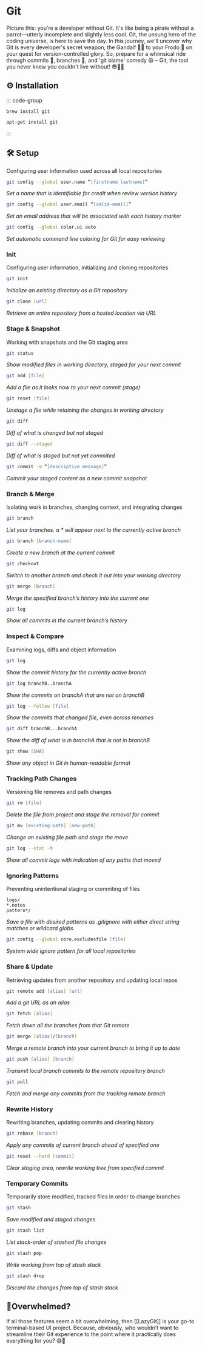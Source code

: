 # Git
Picture this: you're a developer without Git. It's like being a pirate without a parrot—utterly incomplete and slightly less cool. Git, the unsung hero of the coding universe, is here to save the day. In this journey, we'll uncover why Git is every developer's secret weapon, the Gandalf 🧙‍♂️ to your Frodo 🌋 on your quest for version-controlled glory. So, prepare for a whimsical ride through commits 📜, branches 🌿, and 'git blame' comedy 😄 – Git, the tool you never knew you couldn't live without! 😎🚀👨‍

## ⚙ Installation
::: code-group
```zsh[Homebrew]
brew install git
```
```zsh[Ubuntu]
apt-get install git
```
:::
## 🛠 Setup
Configuring user information used across all local repositories
```zsh
git config --global user.name “[firstname lastname]”
```
*Set a name that is identifiable for credit when review version history* 
```zsh
git config --global user.email “[valid-email]”
```
*Set an email address that will be associated with each history marker* 
```zsh
git config --global color.ui auto
``` 
*Set automatic command line coloring for Git for easy reviewing*

### Init
Configuring user information, initializing and cloning repositories
```zsh
git init
``` 
*Initialize an existing directory as a Git repository*
```zsh
git clone [url]
``` 
*Retrieve an entire repository from a hosted location via URL*

### Stage & Snapshot
Working with snapshots and the Git staging area
```zsh
git status
```
*Show modified files in working directory, staged for your next commit*
```zsh
git add [file]
```
*Add a file as it looks now to your next commit (stage)*
```zsh
git reset [file]
```
*Unstage a file while retaining the changes in working directory*
```zsh
git diff
```
*Diff of what is changed but not staged*
```zsh
git diff --staged
```
*Diff of what is staged but not yet commited*
```zsh
git commit -m “[descriptive message]”
```
*Commit your staged content as a new commit snapshot*

### Branch & Merge
Isolating work in branches, changing context, and integrating changes
```zsh
git branch
```
*List your branches. a * will appear next to the currently active branch*
```zsh
git branch [branch-name]
```
*Create a new branch at the current commit*
```zsh
git checkout
```
*Switch to another branch and check it out into your working directory*
```zsh
git merge [branch]
```
*Merge the specified branch’s history into the current one*
```zsh
git log
```
*Show all commits in the current branch’s history*
### Inspect & Compare
Examining logs, diffs and object information
```zsh
git log
```
*Show the commit history for the currently active branch*
```zsh
git log branchB..branchA
```
*Show the commits on branchA that are not on branchB*
```zsh
git log --follow [file]
```
*Show the commits that changed file, even across renames*
```zsh
git diff branchB...branchA
```
*Show the diff of what is in branchA that is not in branchB*
```zsh
git show [SHA]
```
*Show any object in Git in human-readable format*

### Tracking Path Changes
Versioning file removes and path changes
```zsh
git rm [file]
```
*Delete the file from project and stage the removal for commit*
```zsh
git mv [existing-path] [new-path]
```
*Change an existing file path and stage the move*
```zsh
git log --stat -M
```
*Show all commit logs with indication of any paths that moved*

### Ignoring Patterns
Preventing unintentional staging or commiting of files
```
logs/
*.notes
pattern*/
```
*Save a file with desired patterns as .gitignore with either direct string matches or wildcard globs.*
```zsh
git config --global core.excludesfile [file]
```
*System wide ignore pattern for all local repositories*
### Share & Update
Retrieving updates from another repository and updating local repos
```zsh
git remote add [alias] [url]
```
*Add a git URL as an alias*
```zsh
git fetch [alias]
```
*Fetch down all the branches from that Git remote*
```zsh
git merge [alias]/[branch]
```
*Merge a remote branch into your current branch to bring it up to date*
```zsh
git push [alias] [branch]
```
*Transmit local branch commits to the remote repository branch*
```zsh
git pull
```
*Fetch and merge any commits from the tracking remote branch*
### Rewrite History
Rewriting branches, updating commits and clearing history
```zsh
git rebase [branch]
```
*Apply any commits of current branch ahead of specified one*
```zsh
git reset --hard [commit]
```
*Clear staging area, rewrite working tree from specified commit*
### Temporary Commits
Temporarily store modified, tracked files in order to change branches
```zsh
git stash
```
*Save modified and staged changes*
```zsh
git stash list
```
*List stack-order of stashed file changes*
```zsh
git stash pop
```
*Write working from top of stash stack*
```zsh
git stash drop
```
*Discard the changes from top of stash stack*

##  🫠Overwhelmed?
If all those features seem a bit overwhelming, then [[LazyGit]] is your go-to terminal-based UI project. Because, obviously, who wouldn’t want to streamline their Git experience to the point where it practically does everything for you? 😅🚀

